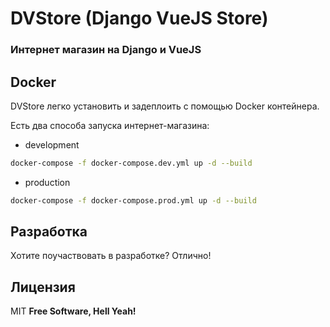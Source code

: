 # DVStore (Django VueJS Store)
### Интернет магазин на Django и VueJS

## Docker
DVStore легко установить и задеплоить с помощью Docker контейнера.

Есть два способа запуска интернет-магазина:

- development
```sh
docker-compose -f docker-compose.dev.yml up -d --build
```

- production
```sh
docker-compose -f docker-compose.prod.yml up -d --build
```


## Разработка
Хотите поучаствовать в разработке? Отлично!


## Лицензия
MIT
**Free Software, Hell Yeah!**
